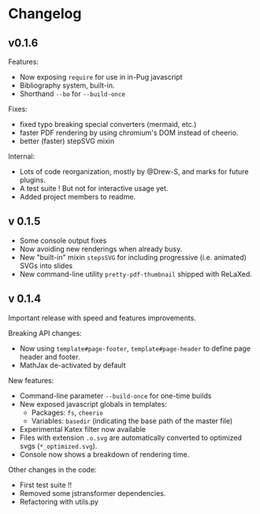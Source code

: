 # Changelog

## v0.1.6

Features:

- Now exposing ``require`` for use in in-Pug javascript
- Bibliography system, built-in.
- Shorthand ``--bo`` for ``--build-once``

Fixes:

- fixed typo breaking special converters (mermaid, etc.)
- faster PDF rendering by using chromium's DOM instead of cheerio.
- better (faster) stepSVG mixin

Internal:

- Lots of code reorganization, mostly by @Drew-S, and marks for future plugins.
- A test suite ! But not for interactive usage yet.
- Added project members to readme.

## v 0.1.5

- Some console output fixes
- Now avoiding new renderings when already busy.
- New "built-in" mixin ``stepsSVG`` for including progressive
  (i.e. animated) SVGs into slides
- New command-line utility ``pretty-pdf-thumbnail`` shipped with ReLaXed.

## v 0.1.4

Important release with speed and features improvements.

Breaking API changes:

- Now using ``template#page-footer``, ``template#page-header`` to define
  page header and footer.
- MathJax de-activated by default

New features:

- Command-line parameter ``--build-once`` for one-time builds
- New exposed javascript globals in templates:
  - Packages: ``fs``, ``cheerio``
  - Variables: ``basedir`` (indicating the base path of the master file)
- Experimental Katex filter now available
- Files with extension ``.o.svg`` are automatically converted to optimized
  svgs (``*_optimized.svg``).
- Console now shows a breakdown of rendering time.

Other changes in the code:

- First test suite !!
- Removed some jstransformer dependencies.
- Refactoring with utils.py
